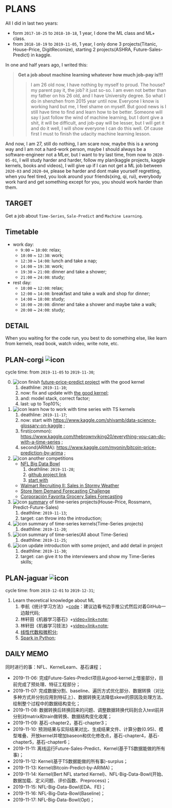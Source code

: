 # PLANS

All I did in last two years:
- form `2017-10-25` to `2018-10-18`, 1 year, I done the ML class and ML+ class.
- from `2018-10-19` to `2019-11-05`, 1 year, I only done 3 projects(Titanic, House-Price, DigitReconize), starting 2 projects(ASHRA, Future-Sales-Predict) in kaggle.

In one and half years ago, I writed this:

> **Get a job about machine learning whatever how much job-pay is!!!**<br>
>> I am 26 old now, I have nothing by myself to proud. The house? my parent pay it, the job? it just so-so. I am even not better than my father on his 26 old, and I have University degree. So what I do in shenzhen from 2015 year until now. Everyone I know is working hard but me, I feel shame on myself. But good news is I still have time to find and learn how to be better. Someone will say I just follow the wind of machine learning, but I dont give a shit, it will be difficult, and job-pay will be lesser, but I will get it and do it well, I will show everyone I can do this well. Of cause first I must to finish the udacity machine learning lesson.
    
And now, I am 27, still do nothing, I am scare now, maybe this is a wrong way and I am not a hard-work person, maybe I should always be a software-engineer not a MLer, but I want to try last time, from now to `2020-05-01`, I will study harder and harder, follow my plan(kaggle projects, kaggle kernels, books and videos), I will give up if I can not get a ML job between `2020-03` and `2020-04`, please be harder and dont make yourself regretting, when you feel tired, you look around your friends(xing, qi, rui), everybody work hard and get something except for you, you should work harder than them.

## TARGET

Get a job about `Time-Series`, `Sale-Predict` and `Machine Learning`.

## Timetable

- work day:
    - `9:00` ~ `10:00`: relax;
    - `10:00` ~ `12:30`: work;
    - `12:30` ~ `14:00`: lunch and take a nap;
    - `14:00` ~ `19:30`: work;
    - `19:30` ~ `21:00`: dinner and take a shower;
    - `21:00` ~ `24:00`: study;
- rest day:
    - `10:00` ~ `12:00`: relax;
    - `12:00` ~ `14:00`: breakfast and take a walk and shop for dinner;
    - `14:00` ~ `18:00`: study;
    - `18:00` ~ `20:00`: dinner and take a shower and maybe take a walk;
    - `20:00` ~ `24:00`: study;
    
## DETAIL

When you waiting for the code run, you best to do something else, like learn from kernels, read book, watch video, write note, etc.

## PLAN-corgi ![icon](https://img.shields.io/badge/doing-60%25-green)

cycle time: from `2019-11-05` to `2019-11-30`;

0. ![icon](https://img.shields.io/badge/todo|A-90%25-green) finish [future-price-predict project](https://www.kaggle.com/holoong9291/predict-future-sales) with the good kernel
    1. deathline: `2019-11-10`;
    2. now: fix and update with [the good kernel](https://www.kaggle.com/dlarionov/feature-engineering-xgboost);
    3. and: model stack, correct factor;
    4. last: up to Top10%;
1. ![icon](https://img.shields.io/badge/done-100%25-lightgrey) learn how to work with time series with TS kernels
    1. deathline: `2019-11-17`;
    2. now: start with https://www.kaggle.com/shivamb/data-science-glossary-on-kaggle ;
    3. first(common): https://www.kaggle.com/thebrownviking20/everything-you-can-do-with-a-time-series ;
    4. second(ARIMA): https://www.kaggle.com/myonin/bitcoin-price-prediction-by-arima ;
2. ![icon](https://img.shields.io/badge/doing|S-0%25-green) another competitions
    - [NFL Big Data Bowl](https://www.kaggle.com/c/nfl-big-data-bowl-2020/data)
        1. deathline: `2019-11-28`;
        2. [github project link](https://github.com/NemoHoHaloAi/Competition/tree/master/kaggle/Topxxx-yyy-zzz-NFL-Big-Data-Bowl)
        3. [start with](https://www.kaggle.com/gertjac/regression-approach)
    - [Walmart Recruiting II: Sales in Stormy Weather](https://www.kaggle.com/c/walmart-recruiting-sales-in-stormy-weather)
    - [Store Item Demand Forecasting Challenge](https://www.kaggle.com/c/demand-forecasting-kernels-only)
    - [Corporación Favorita Grocery Sales Forecasting](https://www.kaggle.com/c/favorita-grocery-sales-forecasting)
3. ![icon](https://img.shields.io/badge/todo|B-33%25-green) [summary](https://github.com/NemoHoHaloAi/Competition/tree/master/memo/Time-Series) of time-series projects(House-Price, Rossmann, Predict-Future-Sales)
    1. deathline: `2019-11-13`;
    2. target: can throw into the introduction;
4. ![icon](https://img.shields.io/badge/done-100%25-lightgrey) summary of time-series kernels(Time-Series projects)
    1. deathline: `2019-11-20`;
5. ![icon](https://img.shields.io/badge/todo-0%25-orange) summary of time-series(All about Time-Series)
    1. deathline: `2019-11-25`;
4. ![icon](https://img.shields.io/badge/todo-0%25-orange) update introduction with some project, and add detail in project
    1. deathline: `2019-11-30`;
    2. target: can give it to the interviewers and show my Time-Series skills;

## PLAN-jaguar ![icon](https://img.shields.io/badge/todo-5%25-orange)

cycle time: from `2019-12-01` to `2019-12-31`;

1. Learn theoretical knowledge about ML
    1. 李航《统计学习方法》+[code](https://github.com/WenDesi/lihang_book_algorithm)：建议边看书边手推公式然后对着GitHub一边敲代码;
    2. 林轩田《机器学习基石》+[video+link+note](https://github.com/NemoHoHaloAi/NTU-HsuanTienLin-MachineLearning/tree/master/Machine%20Learning%20Foundations);
    3. 林轩田《机器学习技法》+[video+link+note](https://github.com/NemoHoHaloAi/NTU-HsuanTienLin-MachineLearning/tree/master/Machine%20Learning%20Techniques);
    4. [线性代数和微积分](https://github.com/NemoHoHaloAi/OpenCourseCatalog);
    5. [Spark in Python](http://spark.apache.org/docs/latest/api/python/index.html);

## DAILY MEMO

同时进行的事：NFL、KernelLearn、基石课程；

- 2019-11-06: 完成Future-Sales-Predict项目从good-kernel上借鉴部分，目前完成了预处理、特征工程部分；
- 2019-11-07: 完成数据分割、baseline、遍历方式优化部分、数据转换（对比多种方式并分别应用到特征上）、数据转换无法降低skew的原因及处理方法、绘制整个过程中的数据结构变化；
- 2019-11-08: 数据转换后转换回来的问题、调整数据转换代码到合入test前并分别对matrix和train做转换、数据结构变化收尾；
- 2019-11-09: 基石-chapter2，基石-chapter3；
- 2019-11-10: 预测结果与实际结果对比、生成结果文件、计算分数(0.95)、模型堆叠、开放kernel并增加baseon和优化修改点，基石-chapter4，基石-chapter5，基石-chapter6；
- 2019-11-11: 离线运行Future-Sales-Predict、Kernel(基于TS数据能做的所有事)；
- 2019-11-12: Kernel(基于TS数据能做的所有事)-surplus；
- 2019-11-13: Kernel(Bitcoin-Predict-by-ARIMA)；
- 2019-11-14: Kernel(Bert NFL started Kernel)、NFL-Big-Data-Bowl(开始、数据加载、定义问题、评价函数、Preprocess)；
- 2019-11-15: NFL-Big-Data-Bowl(EDA、FE)；
- 2019-11-16: NFL-Big-Data-Bowl(Baseline)；
- 2019-11-17: NFL-Big-Data-Bowl(Opt)；
